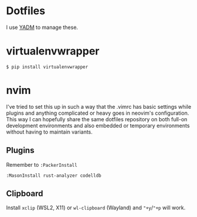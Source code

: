# Dotfiles

I use [YADM](https://yadm.io/docs/getting_started) to manage these.

# virtualenvwrapper

```
$ pip install virtualenvwrapper
```

# nvim

I've tried to set this up in such a way that the .vimrc has basic settings
while plugins and anything complicated or heavy goes in neovim's configuration.
This way I can hopefully share the same dotfiles repository on both full-on
development environments and also embedded or temporary environments without
having to maintain variants.

## Plugins

Remember to `:PackerInstall`

```
:MasonInstall rust-analyzer codelldb
```

## Clipboard

Install `xclip` (WSL2, X11) or `wl-clipboard` (Wayland) and `"+y`/`"+p` will work.
